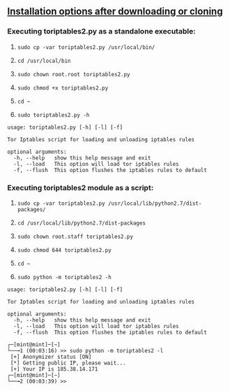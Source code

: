 ## [Installation options after downloading or cloning](https://drive.google.com/open?id=0B79r4wTVj-CZNndrWVNlUktxeEk)

### Executing toriptables2.py as a standalone executable:

1. `sudo cp -var toriptables2.py /usr/local/bin/`

1. `cd /usr/local/bin`

1. `sudo chown root.root toriptables2.py`

1. `sudo chmod +x toriptables2.py`

1. `cd ~ `

1. `sudo toriptables2.py -h`

```
usage: toriptables2.py [-h] [-l] [-f]

Tor Iptables script for loading and unloading iptables rules

optional arguments:
  -h, --help   show this help message and exit
  -l, --load   This option will load tor iptables rules
  -f, --flush  This option flushes the iptables rules to default
```

### Executing toriptables2 module as a script:

1. `sudo cp -var toriptables2.py /usr/local/lib/python2.7/dist-packages/`

1. `cd /usr/local/lib/python2.7/dist-packages`

1. `sudo chown root.staff toriptables2.py`

1. `sudo chmod 644 toriptables2.py`

1. `cd ~`

1. `sudo python -m toriptables2 -h`

```
usage: toriptables2.py [-h] [-l] [-f]

Tor Iptables script for loading and unloading iptables rules

optional arguments:
  -h, --help   show this help message and exit
  -l, --load   This option will load tor iptables rules
  -f, --flush  This option flushes the iptables rules to default
```
```
┌─[mint@mint]─[~]
└──╼1 (00:03:16) >> sudo python -m toriptables2 -l
 [+] Anonymizer status [ON]
 [*] Getting public IP, please wait...
 [+] Your IP is 185.38.14.171
┌─[mint@mint]─[~]
└──╼2 (00:03:39) >>
```
